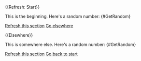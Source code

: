 {{Refresh: Start}}

This is the beginning. Here's a random number: {#GetRandom}

[Refresh this section]({#Refresh})
[Go elsewhere]({@Elsewhere})

{{Elsewhere}}

This is somewhere else. Here's a random number: {#GetRandom}

[Refresh this section]({#Refresh})
[Go back to start]({@Refresh})
